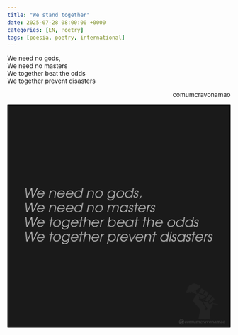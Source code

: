 ```yaml
---
title: "We stand together"
date: 2025-07-28 08:00:00 +0000
categories: [EN, Poetry]
tags: [poesia, poetry, international]
---
```


<div style="color:Platinum">
We need no gods,<br>
We need no masters<br>
We together beat the odds<br>
We together prevent disasters<br>
</div>
<p style="text-align:right">comumcravonamao</p>

![we-stand-together](/assets/images/we-stand-together.png)


